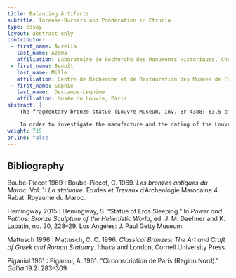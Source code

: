 ```yaml
---
title: Balancing Artifacts
subtitle: Incense-Burners and Ponderation in Etruria
type: essay
layout: abstract-only
contributor:
 - first_name: Aurélia
   last_name: Azema
   affiliation: Laboratoire de Recherche des Monuments Historiques, Champes-sur-Maine
 - first_name: Benoît
   last_name: Mille
   affiliation: Centre de Recherche et de Restauration des Musées de France (C2RMF), Paris
 - first_name: Sophie
   last_name:  Descamps-Lequime
   affiliation: Musée du Louvre, Paris
abstract: |
    The fragmentary bronze statue (Louvre Museum, inv. Br 4388; 63.5 cm x 29 cm) was discovered in ploughed land near a rich Roman villa in Epiais-Rhus, northwestern France, which preserves the remains of a Gallo-Roman city. After being used as a flowerpot for some years, the statue was acquired by the Louvre in 1959 (Piganiol 1961, 295). A wing was discovered around the same area in 1977, which has been attributed to this statue and reattached to its back. The bronze sculpture depicts Eros as a baby; its prototype derives from a Hellenistic model (Mattusch 1996, 160–68). The Sleeping Eros type is rare among extant large bronzes: only few other examples are known, such as the remarkable Sleeping Eros in the Metropolitan Museum of Art in New York (Hemingway 2015) and a head from Volubilis (Boube-Piccot 1969, no. 174, 160–61, plates 90–92).

    In order to investigate the manufacture and the dating of the Louvre’s statue, a technological study was carried out at the C2RMF. Study of the inner wall was eased by the open access at the back of the statue, and completed by X-radiography. Elemental composition was determined on micro-samples analyzed by PIXE. The statue appears to have been cast in nine separate hollow parts mainly by the indirect lost-wax process. A tin bronze with a high lead content (Sn: 7 wt%; Pb: 25 wt%) was used. The separately cast parts were then assembled using flow fusion welding or brazing, depending on the shape of the join (in basins or using a platform). Some other clues (such as fingerprints in the wax) helped to reconstruct each step of the manufacture with more detail and to qualify the Sleeping Eros from Epiais-Rhus as a large bronze statue elaborated during the second century AD.
weight: 715
online: false
---
```


## Bibliography

Boube-Piccot 1969
: Boube-Piccot, C. 1969. *Les bronzes antiques du Maroc*. Vol. 1: *La statuaire*. Etudes et Travaux d’Archeologie Marocaine 4. Rabat: Royaume du Maroc.

Hemingway 2015
: Hemingway, S. “Statue of Eros Sleeping.” In *Power and Pathos: Bronze Sculpture of the Hellenistic World*, ed. J. M. Daehner and K. Lapatin, no. 20, 228–29. Los Angeles: J. Paul Getty Museum.

Mattusch 1996
: Mattusch, C. C. 1996. *Classical Bronzes: The Art and Craft of Greek and Roman Statuary*. Ithaca and London, Cornell University Press.

Piganiol 1961
: Piganiol, A. 1961. “Circonscription de Paris (Region Nord).” *Gallia* 19.2: 283–309.
